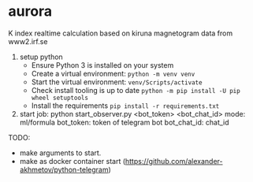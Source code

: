 # aurora

K index realtime calculation based on kiruna magnetogram data from www2.irf.se

1. setup python
   - Ensure Python 3 is installed on your system
   - Create a virtual environment: `python -m venv venv`
   - Start the virtual environment: `venv/Scripts/activate`
   - Check install tooling is up to date `python -m pip install -U pip wheel setuptools`
   - Install the requirements `pip install -r requirements.txt`
2. start job:
   python start_observer.py <mode> <bot_token> <bot_chat_id>
   mode: ml/formula bot_token: token of telegram bot bot_chat_id: chat_id

TODO:

- make arguments to start.
- make as docker container start (https://github.com/alexander-akhmetov/python-telegram)


